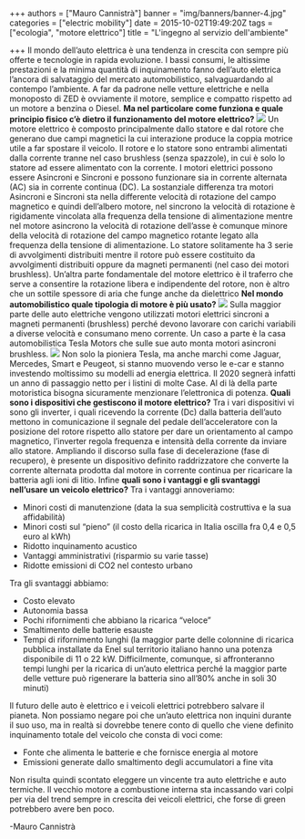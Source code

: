 +++
authors = ["Mauro Cannistrà"]
banner = "img/banners/banner-4.jpg"
categories = ["electric mobility"]
date = 2015-10-02T19:49:20Z
tags = ["ecologia", "motore elettrico"]
title = "L'ingegno al servizio dell'ambiente"

+++
Il mondo dell’auto elettrica è una tendenza in crescita con sempre più offerte e tecnologie in rapida evoluzione. I bassi consumi, le altissime prestazioni e la minima quantità di inquinamento fanno dell’auto elettrica l’ancora di salvataggio del mercato automobilistico, salvaguardando al contempo l’ambiente. A far da padrone nelle vetture elettriche e nella monoposto di ZED è ovviamente il motore, semplice e compatto rispetto ad un motore a benzina o Diesel. **Ma nel particolare come funziona e quale principio fisico c’è dietro il funzionamento del motore elettrico?** ![](https://www.zancle-edrive.it/articoli/images/3_1.jpg) Un motore elettrico è composto principalmente dallo statore e dal rotore che generano due campi magnetici la cui interazione produce la coppia motrice utile a far spostare il veicolo. Il rotore e lo statore sono entrambi alimentati dalla corrente tranne nel caso brushless (senza spazzole), in cui è solo lo statore ad essere alimentato con la corrente. I motori elettrici possono essere Asincroni e Sincroni e possono funzionare sia in corrente alternata (AC) sia in corrente continua (DC). La sostanziale differenza tra motori Asincroni e Sincroni sta nella differente velocità di rotazione del campo magnetico e quindi dell’albero motore, nel sincrono la velocità di rotazione è rigidamente vincolata alla frequenza della tensione di alimentazione mentre nel motore asincrono la velocità di rotazione dell’asse è comunque minore della velocità di rotazione del campo magnetico rotante legato alla frequenza della tensione di alimentazione. Lo statore solitamente ha 3 serie di avvolgimenti distribuiti mentre il rotore può essere costituito da avvolgimenti distribuiti oppure da magneti permanenti (nel caso dei motori brushless). Un’altra parte fondamentale del motore elettrico è il traferro che serve a consentire la rotazione libera e indipendente del rotore, non è altro che un sottile spessore di aria che funge anche da dielettrico **Nel mondo automobilistico quale tipologia di motore è più usato?** ![](https://www.zancle-edrive.it/articoli/images/3_2.jpg) Sulla maggior parte delle auto elettriche vengono utilizzati motori elettrici sincroni a magneti permanenti (brushless) perché devono lavorare con carichi variabili a diverse velocità e consumano meno corrente. Un caso a parte è la casa automobilistica Tesla Motors che sulle sue auto monta motori asincroni brushless. ![](https://www.zancle-edrive.it/articoli/images/3_3.jpg) Non solo la pioniera Tesla, ma anche marchi come Jaguar, Mercedes, Smart e Peugeot, si stanno muovendo verso le e-car e stanno investendo moltissimo su modelli ad energia elettrica. Il 2020 segnerà infatti un anno di passaggio netto per i listini di molte Case. Al di là della parte motoristica bisogna sicuramente menzionare l’elettronica di potenza. **Quali sono i dispositivi che gestiscono il motore elettrico?** Tra i vari dispositivi vi sono gli inverter, i quali ricevendo la corrente (Dc) dalla batteria dell’auto mettono in comunicazione il segnale del pedale dell’acceleratore con la posizione del rotore rispetto allo statore per dare un orientamento al campo magnetico, l’inverter regola frequenza e intensità della corrente da inviare allo statore. Ampliando il discorso sulla fase di decelerazione (fase di recupero), è presente un dispositivo definito raddrizzatore che converte la corrente alternata prodotta dal motore in corrente continua per ricaricare la batteria agli ioni di litio. Infine **quali sono i vantaggi e gli svantaggi nell’usare un veicolo elettrico?** Tra i vantaggi annoveriamo:

* Minori costi di manutenzione (data la sua semplicità costruttiva e la sua affidabilità)
* Minori costi sul “pieno” (il costo della ricarica in Italia oscilla fra 0,4 e 0,5 euro al kWh)
* Ridotto inquinamento acustico
* Vantaggi amministrativi (risparmio su varie tasse)
* Ridotte emissioni di CO2 nel contesto urbano

 Tra gli svantaggi abbiamo: 

* Costo elevato
* Autonomia bassa
* Pochi rifornimenti che abbiano la ricarica “veloce”
* Smaltimento delle batterie esauste
* Tempi di rifornimento lunghi (la maggior parte delle colonnine di ricarica pubblica installate da Enel sul territorio italiano hanno una potenza disponibile di 11 o 22 kW. Difficilmente, comunque, si affronteranno tempi lunghi per la ricarica di un’auto elettrica perché la maggior parte delle vetture può rigenerare la batteria sino all’80% anche in soli 30 minuti)

 Il futuro delle auto è elettrico e i veicoli elettrici potrebbero salvare il pianeta. Non possiamo negare poi che un’auto elettrica non inquini durante il suo uso, ma in realtà si dovrebbe tenere conto di quello che viene definito inquinamento totale del veicolo che consta di voci come: 

* Fonte che alimenta le batterie e che fornisce energia al motore
* Emissioni generate dallo smaltimento degli accumulatori a fine vita

 Non risulta quindi scontato eleggere un vincente tra auto elettriche e auto termiche. Il vecchio motore a combustione interna sta incassando vari colpi per via del trend sempre in crescita dei veicoli elettrici, che forse di green potrebbero avere ben poco. 

  
  
 -Mauro Cannistrà